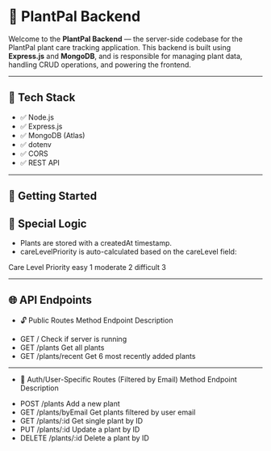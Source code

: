 # 🌿 PlantPal Backend

Welcome to the **PlantPal Backend** — the server-side codebase for the PlantPal plant care tracking application. This backend is built using **Express.js** and **MongoDB**, and is responsible for managing plant data, handling CRUD operations, and powering the frontend.

---

## 🧪 Tech Stack

- ✅ Node.js
- ✅ Express.js
- ✅ MongoDB (Atlas)
- ✅ dotenv
- ✅ CORS
- ✅ REST API

---

## 🚀 Getting Started

## 🧠 Special Logic
* Plants are stored with a createdAt timestamp.
* careLevelPriority is auto-calculated based on the careLevel field:

Care Level	Priority
easy	1
moderate	2
difficult	3

---

## 🌐 API Endpoints

* 🔓 Public Routes
Method	Endpoint	Description
- GET	/	Check if server is running
- GET	/plants	Get all plants
- GET	/plants/recent	Get 6 most recently added plants

---

* 🔐 Auth/User-Specific Routes (Filtered by Email)
Method	Endpoint	Description
- POST	/plants	Add a new plant
- GET	/plants/byEmail	Get plants filtered by user email
- GET	/plants/:id	Get single plant by ID
- PUT	/plants/:id	Update a plant by ID
- DELETE	/plants/:id	Delete a plant by ID


